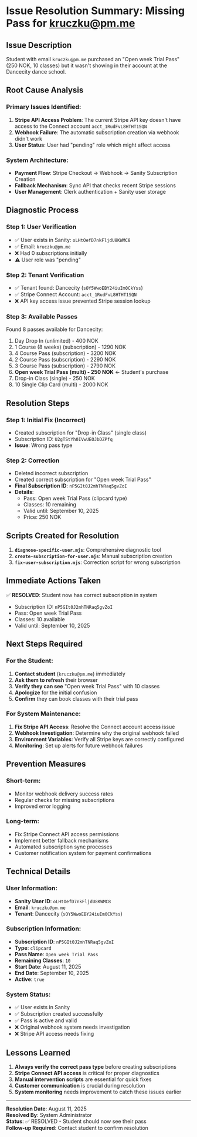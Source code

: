 # Issue Resolution Summary: Missing Pass for kruczku@pm.me

## Issue Description
Student with email `kruczku@pm.me` purchased an "Open week Trial Pass" (250 NOK, 10 classes) but it wasn't showing in their account at the Dancecity dance school.

## Root Cause Analysis

### Primary Issues Identified:
1. **Stripe API Access Problem**: The current Stripe API key doesn't have access to the Connect account `acct_1RudFvL8HTHT1SQN`
2. **Webhook Failure**: The automatic subscription creation via webhook didn't work
3. **User Status**: User had "pending" role which might affect access

### System Architecture:
- **Payment Flow**: Stripe Checkout → Webhook → Sanity Subscription Creation
- **Fallback Mechanism**: Sync API that checks recent Stripe sessions
- **User Management**: Clerk authentication + Sanity user storage

## Diagnostic Process

### Step 1: User Verification
- ✅ User exists in Sanity: `oLHtOefD7nkFljdU8KWMC8`
- ✅ Email: `kruczku@pm.me`
- ❌ Had 0 subscriptions initially
- ⚠️ User role was "pending"

### Step 2: Tenant Verification
- ✅ Tenant found: Dancecity (`sOY5WwoEBY24iuIm0CkYss`)
- ✅ Stripe Connect Account: `acct_1RudFvL8HTHT1SQN`
- ❌ API key access issue prevented Stripe session lookup

### Step 3: Available Passes
Found 8 passes available for Dancecity:
1. Day Drop In (unlimited) - 400 NOK
2. 1 Course (8 weeks) (subscription) - 1290 NOK
3. 4 Course Pass (subscription) - 3200 NOK
4. 2 Course Pass (subscription) - 2290 NOK
5. 3 Course Pass (subscription) - 2790 NOK
6. **Open week Trial Pass (multi) - 250 NOK** ← Student's purchase
7. Drop-in Class (single) - 250 NOK
8. 10 Single Clip Card (multi) - 2000 NOK

## Resolution Steps

### Step 1: Initial Fix (Incorrect)
- Created subscription for "Drop-in Class" (single class)
- Subscription ID: `U2gTStYh0IVwUEOJbDZPfq`
- **Issue**: Wrong pass type

### Step 2: Correction
- Deleted incorrect subscription
- Created correct subscription for "Open week Trial Pass"
- **Final Subscription ID**: `nP5GIt0J2mhTNRaq5gvZoI`
- **Details**:
  - Pass: Open week Trial Pass (clipcard type)
  - Classes: 10 remaining
  - Valid until: September 10, 2025
  - Price: 250 NOK

## Scripts Created for Resolution

1. **`diagnose-specific-user.mjs`**: Comprehensive diagnostic tool
2. **`create-subscription-for-user.mjs`**: Manual subscription creation
3. **`fix-user-subscription.mjs`**: Correction script for wrong subscription

## Immediate Actions Taken

✅ **RESOLVED**: Student now has correct subscription in system
- Subscription ID: `nP5GIt0J2mhTNRaq5gvZoI`
- Pass: Open week Trial Pass
- Classes: 10 available
- Valid until: September 10, 2025

## Next Steps Required

### For the Student:
1. **Contact student** (`kruczku@pm.me`) immediately
2. **Ask them to refresh** their browser
3. **Verify they can see** "Open week Trial Pass" with 10 classes
4. **Apologize** for the initial confusion
5. **Confirm** they can book classes with their trial pass

### For System Maintenance:
1. **Fix Stripe API Access**: Resolve the Connect account access issue
2. **Webhook Investigation**: Determine why the original webhook failed
3. **Environment Variables**: Verify all Stripe keys are correctly configured
4. **Monitoring**: Set up alerts for future webhook failures

## Prevention Measures

### Short-term:
- Monitor webhook delivery success rates
- Regular checks for missing subscriptions
- Improved error logging

### Long-term:
- Fix Stripe Connect API access permissions
- Implement better fallback mechanisms
- Automated subscription sync processes
- Customer notification system for payment confirmations

## Technical Details

### User Information:
- **Sanity User ID**: `oLHtOefD7nkFljdU8KWMC8`
- **Email**: `kruczku@pm.me`
- **Tenant**: Dancecity (`sOY5WwoEBY24iuIm0CkYss`)

### Subscription Information:
- **Subscription ID**: `nP5GIt0J2mhTNRaq5gvZoI`
- **Type**: `clipcard`
- **Pass Name**: `Open week Trial Pass`
- **Remaining Classes**: `10`
- **Start Date**: August 11, 2025
- **End Date**: September 10, 2025
- **Active**: `true`

### System Status:
- ✅ User exists in Sanity
- ✅ Subscription created successfully
- ✅ Pass is active and valid
- ❌ Original webhook system needs investigation
- ❌ Stripe API access needs fixing

## Lessons Learned

1. **Always verify the correct pass type** before creating subscriptions
2. **Stripe Connect API access** is critical for proper diagnostics
3. **Manual intervention scripts** are essential for quick fixes
4. **Customer communication** is crucial during resolution
5. **System monitoring** needs improvement to catch these issues earlier

---

**Resolution Date**: August 11, 2025  
**Resolved By**: System Administrator  
**Status**: ✅ RESOLVED - Student should now see their pass  
**Follow-up Required**: Contact student to confirm resolution
